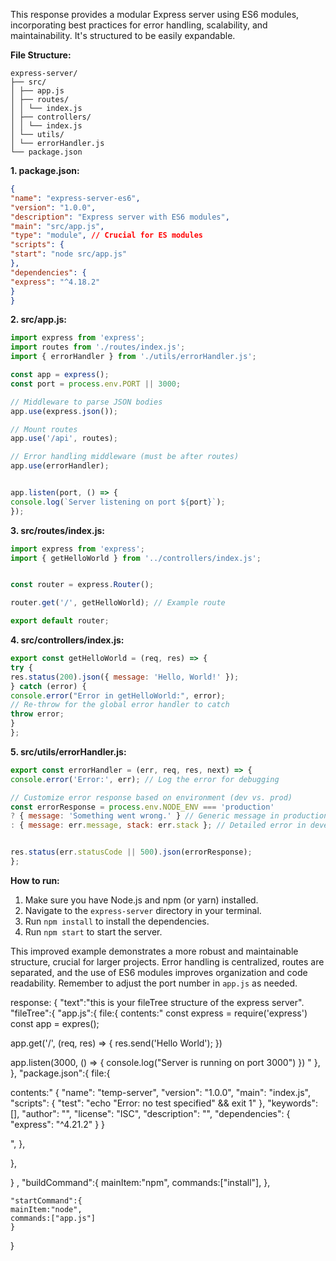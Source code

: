 This response provides a modular Express server using ES6 modules, incorporating best practices for error handling,
scalability, and maintainability. It's structured to be easily expandable.

**File Structure:**

```
express-server/
├── src/
│ ├── app.js
│ ├── routes/
│ │ └── index.js
│ ├── controllers/
│ │ └── index.js
│ └── utils/
│ └── errorHandler.js
└── package.json
```

**1. package.json:**

```json
{
"name": "express-server-es6",
"version": "1.0.0",
"description": "Express server with ES6 modules",
"main": "src/app.js",
"type": "module", // Crucial for ES modules
"scripts": {
"start": "node src/app.js"
},
"dependencies": {
"express": "^4.18.2"
}
}
```

**2. src/app.js:**

```javascript
import express from 'express';
import routes from './routes/index.js';
import { errorHandler } from './utils/errorHandler.js';

const app = express();
const port = process.env.PORT || 3000;

// Middleware to parse JSON bodies
app.use(express.json());

// Mount routes
app.use('/api', routes);

// Error handling middleware (must be after routes)
app.use(errorHandler);


app.listen(port, () => {
console.log(`Server listening on port ${port}`);
});

```

**3. src/routes/index.js:**

```javascript
import express from 'express';
import { getHelloWorld } from '../controllers/index.js';


const router = express.Router();

router.get('/', getHelloWorld); // Example route

export default router;
```

**4. src/controllers/index.js:**

```javascript
export const getHelloWorld = (req, res) => {
try {
res.status(200).json({ message: 'Hello, World!' });
} catch (error) {
console.error("Error in getHelloWorld:", error);
// Re-throw for the global error handler to catch
throw error;
}
};
```

**5. src/utils/errorHandler.js:**

```javascript
export const errorHandler = (err, req, res, next) => {
console.error('Error:', err); // Log the error for debugging

// Customize error response based on environment (dev vs. prod)
const errorResponse = process.env.NODE_ENV === 'production'
? { message: 'Something went wrong.' } // Generic message in production
: { message: err.message, stack: err.stack }; // Detailed error in development


res.status(err.statusCode || 500).json(errorResponse);
};
```


**How to run:**

1. Make sure you have Node.js and npm (or yarn) installed.
2. Navigate to the `express-server` directory in your terminal.
3. Run `npm install` to install the dependencies.
4. Run `npm start` to start the server.

This improved example demonstrates a more robust and maintainable structure, crucial for larger projects. Error handling
is centralized, routes are separated, and the use of ES6 modules improves organization and code readability. Remember to
adjust the port number in `app.js` as needed.


 response: {
        "text":"this is your fileTree structure of the express server".
        "fileTree":{
            "app.js":{
            file:{
            contents:"
                const express = require('express')
const app = expres();

app.get('/', (req, res) => {
    res.send('Hello World');
})

app.listen(3000, () => {
    console.log("Server is running on port 3000")
})
            "
},
            },
        "package.json":{
        file:{
        
  contents:"
  {
  "name": "temp-server",
  "version": "1.0.0",
  "main": "index.js",
  "scripts": {
    "test": "echo \"Error: no test specified\" && exit 1"
  },
  "keywords": [],
  "author": "",
  "license": "ISC",
  "description": "",
  "dependencies": {
    "express": "^4.21.2"
  }
}

  ",
},

},


} ,
   "buildCommand":{
  mainItem:"npm",
  commands:["install"],
    },

    "startCommand":{
    mainItem:"node",
    commands:["app.js"]
    }        
}